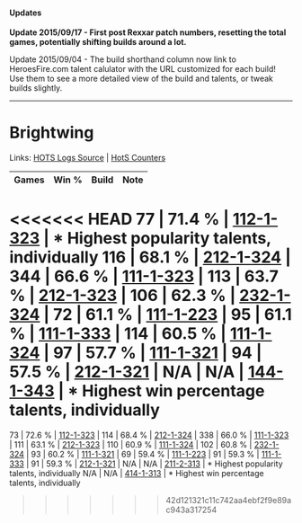#### Updates
**Update 2015/09/17 - First post Rexxar patch numbers, resetting the total games, potentially shifting builds around a lot.**

Update 2015/09/04 - The build shorthand column now link to HeroesFire.com talent calulator with the URL customized for each build!  
Use them to see a more detailed view of the build and talents, or tweak builds slightly.

***

# Brightwing

Links: [HOTS Logs Source](https://www.hotslogs.com/Sitewide/HeroDetails?Hero=Brightwing) | [HotS Counters](http://hotscounters.com/#/hero/Brightwing)

Games  | Win %  | Build     | Note
-----  | -----  | -----     | ----
<<<<<<< HEAD
77     | 71.4 % | [112-1-323](http://www.heroesfire.com/hots/talent-calculator/brightwing#gRAh) | * Highest popularity talents, individually
116    | 68.1 % | [212-1-324](http://www.heroesfire.com/hots/talent-calculator/brightwing#kFJi) | 
344    | 66.6 % | [111-1-323](http://www.heroesfire.com/hots/talent-calculator/brightwing#gOkR) | 
113    | 63.7 % | [212-1-323](http://www.heroesfire.com/hots/talent-calculator/brightwing#kFJh) | 
106    | 62.3 % | [232-1-324](http://www.heroesfire.com/hots/talent-calculator/brightwing#l08i) | 
72     | 61.1 % | [111-1-223](http://www.heroesfire.com/hots/talent-calculator/brightwing#gOit) | 
95     | 61.1 % | [111-1-333](http://www.heroesfire.com/hots/talent-calculator/brightwing#gOkb) | 
114    | 60.5 % | [111-1-324](http://www.heroesfire.com/hots/talent-calculator/brightwing#gOkS) | 
97     | 57.7 % | [111-1-321](http://www.heroesfire.com/hots/talent-calculator/brightwing#gOkP) | 
94     | 57.5 % | [212-1-321](http://www.heroesfire.com/hots/talent-calculator/brightwing#kFJf) | 
N/A    | N/A    | [144-1-343](http://www.heroesfire.com/hots/talent-calculator/brightwing#hfI_) | * Highest win percentage talents, individually
=======
73     | 72.6 % | [112-1-323](http://www.heroesfire.com/hots/talent-calculator/brightwing#gRAh) | 
114    | 68.4 % | [212-1-324](http://www.heroesfire.com/hots/talent-calculator/brightwing#kFJi) | 
338    | 66.0 % | [111-1-323](http://www.heroesfire.com/hots/talent-calculator/brightwing#gOkR) | 
111    | 63.1 % | [212-1-323](http://www.heroesfire.com/hots/talent-calculator/brightwing#kFJh) | 
110    | 60.9 % | [111-1-324](http://www.heroesfire.com/hots/talent-calculator/brightwing#gOkS) | 
102    | 60.8 % | [232-1-324](http://www.heroesfire.com/hots/talent-calculator/brightwing#l08i) | 
93     | 60.2 % | [111-1-321](http://www.heroesfire.com/hots/talent-calculator/brightwing#gOkP) | 
69     | 59.4 % | [111-1-223](http://www.heroesfire.com/hots/talent-calculator/brightwing#gOit) | 
91     | 59.3 % | [111-1-333](http://www.heroesfire.com/hots/talent-calculator/brightwing#gOkb) | 
91     | 59.3 % | [212-1-321](http://www.heroesfire.com/hots/talent-calculator/brightwing#kFJf) | 
N/A    | N/A    | [211-2-313](http://www.heroesfire.com/hots/talent-calculator/brightwing#kD6v) | * Highest popularity talents, individually
N/A    | N/A    | [414-1-313](http://www.heroesfire.com/hots/talent-calculator/brightwing#ryU1) | * Highest win percentage talents, individually
>>>>>>> 42d121321c11c742aa4ebf2f9e89ac943a317254
